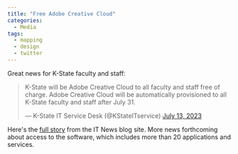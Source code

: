 ```yaml
---
title: "Free Adobe Creative Cloud"
categories:
  - Media
tags:
  - mapping
  - design
  - twitter
---
```

Great news for K-State faculty and staff:

<blockquote class="twitter-tweet" data-lang="en"><p lang="en" dir="ltr">K-State will be  Adobe Creative Cloud to all faculty and staff free of charge. Adobe Creative Cloud will be automatically provisioned to all K-State faculty and staff after July 31.</p>&mdash; K-State IT Service Desk (@KStateITservice) <a href="[https://twitter.com/KStateITservice/status/1679492938290667520)">July 13, 2023</a></blockquote><script async src="//platform.twitter.com/widgets.js" charset="utf-8"></script>

Here's the <a href="https://blogs.k-state.edu/it-news/2023/07/13/adobe-creative-cloud-available-for-free-to-faculty-and-staff-aug-1/">full story</a> from the IT News blog site.  More news forthcoming about access to the software, which includes more than 20 applications and services.
